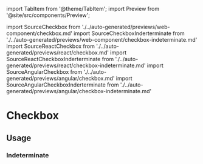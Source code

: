 import TabItem from '@theme/TabItem';
import Preview from '@site/src/components/Preview';

import SourceCheckbox from './../auto-generated/previews/web-component/checkbox.md'
import SourceCheckboxInderterminate from './../auto-generated/previews/web-component/checkbox-indeterminate.md'
import SourceReactCheckbox from './../auto-generated/previews/react/checkbox.md'
import SourceReactCheckboxInderterminate from './../auto-generated/previews/react/checkbox-indeterminate.md'
import SourceAngularCheckbox from './../auto-generated/previews/angular/checkbox.md'
import SourceAngularCheckboxInderterminate from './../auto-generated/previews/angular/checkbox-indeterminate.md'

# Checkbox

## Usage

<Preview name="checkbox" height="8rem">
  <TabItem value="javascript">
    <SourceCheckbox />
  </TabItem>
  <TabItem value="react">
    <SourceReactCheckbox />
  </TabItem>
  <TabItem value="angular">
    <SourceAngularCheckbox />
  </TabItem>
</Preview>

### Indeterminate

<Preview name="checkbox-indeterminate" height="8rem">
  <TabItem value="javascript">
    <SourceCheckboxInderterminate />
  </TabItem>
  <TabItem value="react">
    <SourceReactCheckboxInderterminate />
  </TabItem>
  <TabItem value="angular">
    <SourceAngularCheckboxInderterminate />
  </TabItem>
</Preview>
